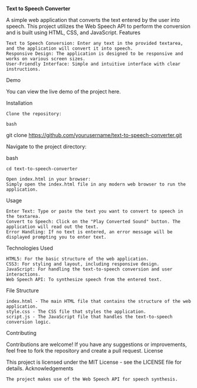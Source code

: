  **Text to Speech Converter**

A simple web application that converts the text entered by the user into speech. This project utilizes the Web Speech API to perform the conversion and is built using HTML, CSS, and JavaScript.
Features

    Text to Speech Conversion: Enter any text in the provided textarea, and the application will convert it into speech.
    Responsive Design: The application is designed to be responsive and works on various screen sizes.
    User-Friendly Interface: Simple and intuitive interface with clear instructions.

Demo

You can view the live demo of the project here.

Installation

    Clone the repository:

    bash

git clone https://github.com/yourusername/text-to-speech-converter.git

Navigate to the project directory:

bash

    cd text-to-speech-converter

    Open index.html in your browser:
    Simply open the index.html file in any modern web browser to run the application.

Usage

    Enter Text: Type or paste the text you want to convert to speech in the textarea.
    Convert to Speech: Click on the "Play Converted Sound" button. The application will read out the text.
    Error Handling: If no text is entered, an error message will be displayed prompting you to enter text.

Technologies Used

    HTML5: For the basic structure of the web application.
    CSS3: For styling and layout, including responsive design.
    JavaScript: For handling the text-to-speech conversion and user interactions.
    Web Speech API: To synthesize speech from the entered text.

File Structure

    index.html - The main HTML file that contains the structure of the web application.
    style.css - The CSS file that styles the application.
    script.js - The JavaScript file that handles the text-to-speech conversion logic.

Contributing

Contributions are welcome! If you have any suggestions or improvements, feel free to fork the repository and create a pull request.
License

This project is licensed under the MIT License - see the LICENSE file for details.
Acknowledgements

    The project makes use of the Web Speech API for speech synthesis.

